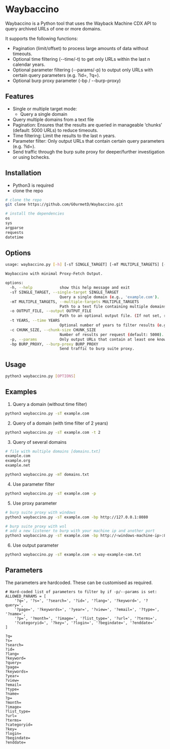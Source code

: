 # Waybaccino
Waybaccino is a Python tool that uses the Wayback Machine CDX API to query archived URLs of one or more domains.

It supports the following functions:

- Pagination (limit/offset) to process large amounts of data without timeouts.
- Optional time filtering (--time/-t) to get only URLs within the last n calendar years.
- Optional parameter filtering (--params/-p) to output only URLs with certain query parameters (e.g. ?id=, ?q=).
- Optional burp proxy parameter (-bp / --burp-proxy)

## Features
- Single or multiple target mode:
  - Query a single domain
- Query multiple domains from a text file
- Pagination: Ensures that the results are queried in manageable ‘chunks’ (default: 5000 URLs) to reduce timeouts.
- Time filtering: Limit the results to the last n years.
- Parameter filter: Only output URLs that contain certain query parameters (e.g. ?id=).
- Send traffic through the burp suite proxy for deeper/further investigation or using bchecks.

## Installation
- Python3 is required
- clone the repo
```bash
# clone the repo
git clone https://github.com/G0urmetD/Waybaccino.git

# install the dependencies
os
sys
argparse
requests
datetime
```

## Options
```bash
usage: waybaccino.py [-h] [-sT SINGLE_TARGET] [-mT MULTIPLE_TARGETS] [-o OUTPUT_FILE] [-t YEARS] [-c CHUNK_SIZE] [-p] [-bp BURP_PROXY]

Waybaccino with minimal Proxy-Fetch Output.

options:
  -h, --help            show this help message and exit
  -sT SINGLE_TARGET, --single-target SINGLE_TARGET
                        Query a single domain (e.g., 'example.com').
  -mT MULTIPLE_TARGETS, --multiple-targets MULTIPLE_TARGETS
                        Path to a text file containing multiple domains (one per line).
  -o OUTPUT_FILE, --output OUTPUT_FILE
                        Path to an optional output file. (If not set, results are printed to STDOUT.)
  -t YEARS, --time YEARS
                        Optional number of years to filter results (e.g. 2 for last 2 years).
  -c CHUNK_SIZE, --chunk-size CHUNK_SIZE
                        Number of results per request (default: 5000). Lower it if you get timeouts.
  -p, --params          Only output URLs that contain at least one known query parameter.
  -bp BURP_PROXY, --burp-proxy BURP_PROXY
                        Send traffic to burp suite proxy.
```

## Usage
```bash
python3 waybaccino.py [OPTIONS]
```

## Examples
1. Query a domain (without time filter)
```bash
python3 waybaccino.py -sT example.com
```

2. Query of a domain (with time filter of 2 years)
```bash
python3 waybaccino.py -sT example.com -t 2
```

3. Query of several domains
```bash
# file with multiple domains [domains.txt]
example.com
example.org
example.net
```
```bash
python3 waybaccino.py -mT domains.txt
```

4. Use parameter filter
```bash
python3 waybaccino.py -sT example.com -p
```

5. Use proxy parameter
```bash
# burp suite proxy with windows
python3 waybaccino.py -sT example.com -bp http://127.0.0.1:8080

# burp suite proxy with wsl
# add a new listener to burp with your machine ip and another port
python3 waybaccino.py -sT example.com -bp http://<windows-machine-ip>:8082
```

6. Use output parameter
```bash
python3 waybaccino.py -sT example.com -o way-example-com.txt
```

## Parameters
The parameters are hardcoded. These can be customised as required.

```python3
# Hard-coded list of parameters to filter by if -p/--params is set:
ALLOWED_PARAMS = [
    '?q=', '?s=', '?search=', '?id=', '?lang=', '?keyword=', '?query=',
    '?page=', '?keywords=', '?year=', '?view=', '?email=', '?type=', '?name=',
    '?p=', '?month=', '?image=', '?list_type=', '?url=', '?terms=',
    '?categoryid=', '?key=', '?login=', '?begindate=', '?enddate='
]
```

```
?q=
?s=
?search=
?id=
?lang=
?keyword=
?query=
?page=
?keywords=
?year=
?view=
?email=
?type=
?name=
?p=
?month=
?image=
?list_type=
?url=
?terms=
?categoryid=
?key=
?login=
?begindate=
?enddate=
```
